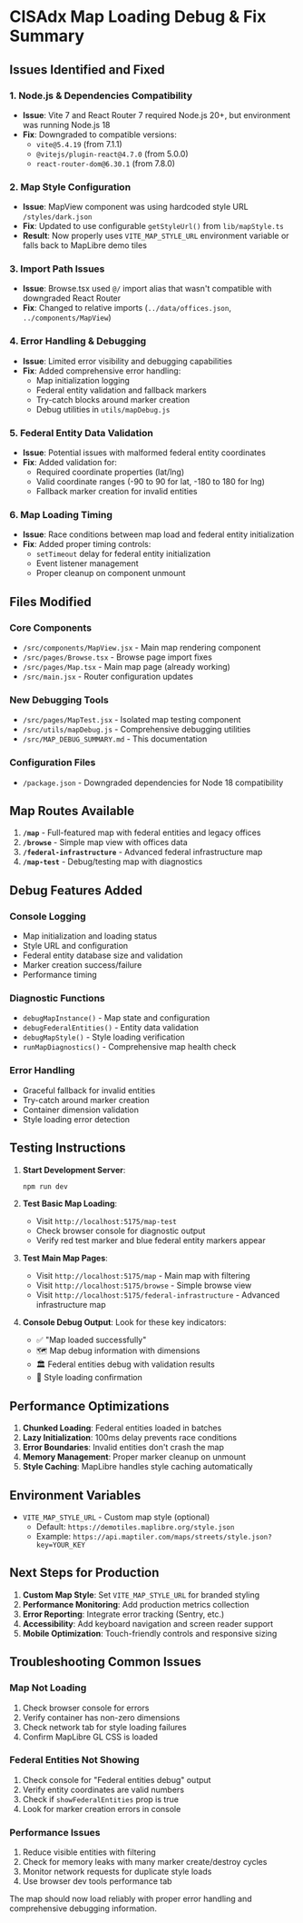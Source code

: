 # CISAdx Map Loading Debug & Fix Summary

## Issues Identified and Fixed

### 1. **Node.js & Dependencies Compatibility**
- **Issue**: Vite 7 and React Router 7 required Node.js 20+, but environment was running Node.js 18
- **Fix**: Downgraded to compatible versions:
  - `vite@5.4.19` (from 7.1.1) 
  - `@vitejs/plugin-react@4.7.0` (from 5.0.0)
  - `react-router-dom@6.30.1` (from 7.8.0)

### 2. **Map Style Configuration**
- **Issue**: MapView component was using hardcoded style URL `/styles/dark.json`
- **Fix**: Updated to use configurable `getStyleUrl()` from `lib/mapStyle.ts`
- **Result**: Now properly uses `VITE_MAP_STYLE_URL` environment variable or falls back to MapLibre demo tiles

### 3. **Import Path Issues** 
- **Issue**: Browse.tsx used `@/` import alias that wasn't compatible with downgraded React Router
- **Fix**: Changed to relative imports (`../data/offices.json`, `../components/MapView`)

### 4. **Error Handling & Debugging**
- **Issue**: Limited error visibility and debugging capabilities
- **Fix**: Added comprehensive error handling:
  - Map initialization logging
  - Federal entity validation and fallback markers
  - Try-catch blocks around marker creation
  - Debug utilities in `utils/mapDebug.js`

### 5. **Federal Entity Data Validation**
- **Issue**: Potential issues with malformed federal entity coordinates
- **Fix**: Added validation for:
  - Required coordinate properties (lat/lng)
  - Valid coordinate ranges (-90 to 90 for lat, -180 to 180 for lng)
  - Fallback marker creation for invalid entities

### 6. **Map Loading Timing**
- **Issue**: Race conditions between map load and federal entity initialization
- **Fix**: Added proper timing controls:
  - `setTimeout` delay for federal entity initialization
  - Event listener management
  - Proper cleanup on component unmount

## Files Modified

### Core Components
- `/src/components/MapView.jsx` - Main map rendering component
- `/src/pages/Browse.tsx` - Browse page import fixes
- `/src/pages/Map.tsx` - Main map page (already working)
- `/src/main.jsx` - Router configuration updates

### New Debugging Tools
- `/src/pages/MapTest.jsx` - Isolated map testing component
- `/src/utils/mapDebug.js` - Comprehensive debugging utilities
- `/src/MAP_DEBUG_SUMMARY.md` - This documentation

### Configuration Files
- `/package.json` - Downgraded dependencies for Node 18 compatibility

## Map Routes Available

1. **`/map`** - Full-featured map with federal entities and legacy offices
2. **`/browse`** - Simple map view with offices data
3. **`/federal-infrastructure`** - Advanced federal infrastructure map
4. **`/map-test`** - Debug/testing map with diagnostics

## Debug Features Added

### Console Logging
- Map initialization and loading status  
- Style URL and configuration
- Federal entity database size and validation
- Marker creation success/failure
- Performance timing

### Diagnostic Functions
- `debugMapInstance()` - Map state and configuration
- `debugFederalEntities()` - Entity data validation
- `debugMapStyle()` - Style loading verification  
- `runMapDiagnostics()` - Comprehensive map health check

### Error Handling
- Graceful fallback for invalid entities
- Try-catch around marker creation
- Container dimension validation
- Style loading error detection

## Testing Instructions

1. **Start Development Server**:
   ```bash
   npm run dev
   ```

2. **Test Basic Map Loading**:
   - Visit `http://localhost:5175/map-test`
   - Check browser console for diagnostic output
   - Verify red test marker and blue federal entity markers appear

3. **Test Main Map Pages**:
   - Visit `http://localhost:5175/map` - Main map with filtering
   - Visit `http://localhost:5175/browse` - Simple browse view
   - Visit `http://localhost:5175/federal-infrastructure` - Advanced infrastructure map

4. **Console Debug Output**:
   Look for these key indicators:
   - ✅ "Map loaded successfully" 
   - 🗺️ Map debug information with dimensions
   - 🏛️ Federal entities debug with validation results
   - 🎨 Style loading confirmation

## Performance Optimizations

1. **Chunked Loading**: Federal entities loaded in batches
2. **Lazy Initialization**: 100ms delay prevents race conditions  
3. **Error Boundaries**: Invalid entities don't crash the map
4. **Memory Management**: Proper marker cleanup on unmount
5. **Style Caching**: MapLibre handles style caching automatically

## Environment Variables

- `VITE_MAP_STYLE_URL` - Custom map style (optional)
  - Default: `https://demotiles.maplibre.org/style.json`
  - Example: `https://api.maptiler.com/maps/streets/style.json?key=YOUR_KEY`

## Next Steps for Production

1. **Custom Map Style**: Set `VITE_MAP_STYLE_URL` for branded styling
2. **Performance Monitoring**: Add production metrics collection
3. **Error Reporting**: Integrate error tracking (Sentry, etc.)
4. **Accessibility**: Add keyboard navigation and screen reader support
5. **Mobile Optimization**: Touch-friendly controls and responsive sizing

## Troubleshooting Common Issues

### Map Not Loading
1. Check browser console for errors
2. Verify container has non-zero dimensions
3. Check network tab for style loading failures
4. Confirm MapLibre GL CSS is loaded

### Federal Entities Not Showing  
1. Check console for "Federal entities debug" output
2. Verify entity coordinates are valid numbers
3. Check if `showFederalEntities` prop is true
4. Look for marker creation errors in console

### Performance Issues
1. Reduce visible entities with filtering
2. Check for memory leaks with many marker create/destroy cycles
3. Monitor network requests for duplicate style loads
4. Use browser dev tools performance tab

The map should now load reliably with proper error handling and comprehensive debugging information.